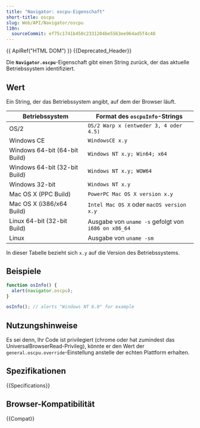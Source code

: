 ```yaml
---
title: "Navigator: oscpu-Eigenschaft"
short-title: oscpu
slug: Web/API/Navigator/oscpu
l10n:
  sourceCommit: ef75c1741b450c2331204be5563ee964ad5f4c48
---
```


{{ ApiRef("HTML DOM") }} {{Deprecated_Header}}

Die **`Navigator.oscpu`**-Eigenschaft gibt einen String zurück, der das aktuelle Betriebssystem identifiziert.

## Wert

Ein String, der das Betriebssystem angibt, auf dem der Browser läuft.

| Betriebssystem                | Format des `oscpuInfo`-Strings                    |
| ----------------------------- | ------------------------------------------------- |
| OS/2                          | `OS/2 Warp x (entweder 3, 4 oder 4.5)`            |
| Windows CE                    | `WindowsCE x.y`                                   |
| Windows 64-bit (64-bit Build) | `Windows NT x.y; Win64; x64`                      |
| Windows 64-bit (32-bit Build) | `Windows NT x.y; WOW64`                           |
| Windows 32-bit                | `Windows NT x.y`                                  |
| Mac OS X (PPC Build)          | `PowerPC Mac OS X version x.y`                    |
| Mac OS X (i386/x64 Build)     | `Intel Mac OS X` oder `macOS version x.y`         |
| Linux 64-bit (32-bit Build)   | Ausgabe von `uname -s` gefolgt von `i686 on x86_64` |
| Linux                         | Ausgabe von `uname -sm`                           |

In dieser Tabelle bezieht sich `x.y` auf die Version des Betriebssystems.

## Beispiele

```js
function osInfo() {
  alert(navigator.oscpu);
}

osInfo(); // alerts "Windows NT 6.0" for example
```

## Nutzungshinweise

Es sei denn, Ihr Code ist privilegiert (chrome oder hat zumindest das UniversalBrowserRead-Privileg), könnte er den Wert der `general.oscpu.override`-Einstellung anstelle der echten Plattform erhalten.

## Spezifikationen

{{Specifications}}

## Browser-Kompatibilität

{{Compat}}
